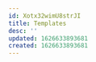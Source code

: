 ```yaml
---
id: Xotx32wimU8strJI
title: Templates
desc: ''
updated: 1626633893681
created: 1626633893681
---
```


